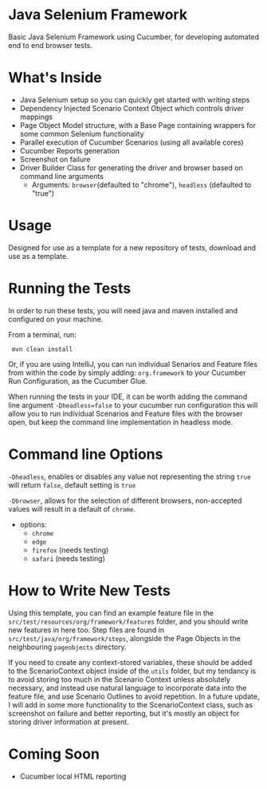# Java Selenium Framework

Basic Java Selenium Framework using Cucumber, for developing automated end to end browser tests.

# What's Inside

- Java Selenium setup so you can quickly get started with writing steps
- Dependency Injected Scenario Context Object which controls driver mappings
- Page Object Model structure, with a Base Page containing wrappers for some common Selenium functionality
- Parallel execution of Cucumber Scenarios (using all available cores)
- Cucumber Reports generation
- Screenshot on failure
- Driver Builder Class for generating the driver and browser based on command line arguments
  - Arguments: ```browser```(defaulted to "chrome"), ```headless``` (defaulted to "true")

# Usage

Designed for use as a template for a new repository of tests, download and use as a template.

# Running the Tests
 
 In order to run these tests, you will need java and maven installed and configured on your machine.
 
 From a terminal, run:

```
 mvn clean install
```
 
Or, if you are using IntelliJ, you can run individual Senarios and Feature files from within the code by simply adding:
```org.framework``` to your Cucumber Run Configuration, as the Cucumber Glue.

When running the tests in your IDE, it can be worth adding the command line argument ```-Dheadless=false``` to your cucumber run configuration
this will allow you to run individual Scenarios and Feature files with the browser open, but keep the command line implementation
in headless mode.

# Command line Options

```-Dheadless```, enables or disables  any value not representing the string ```true``` will return ```false```, default setting is ```true```

```-Dbrowser```, allows for the selection of different browsers, non-accepted values will result in a default of ```chrome```.
- options:
    - ```chrome```
    - ```edge```
    - ```firefox``` (needs testing)
    - ```safari``` (needs testing)


# How to Write New Tests

Using this template, you can find an example feature file in the ```src/test/resources/org/framework/features``` folder, and you should write new features in here too. Step files are found in ```src/test/java/org/framework/steps```, alongside the Page Objects in the neighbouring ```pageobjects``` directory.

If you need to create any context-stored variables, these should be added to the ScenarioContext object inside of the ```utils``` folder, but my tendancy is to avoid storing too much in the Scenario Context unless absolutely necessary, and instead use natural language to incorporate data into the feature file, and use Scenario Outlines to avoid repetition. 
In a future update, I will add in some more functionality to the ScenarioContext class, such as screenshot on failure and better reporting, but it's mostly an object for storing driver information at present.

# Coming Soon


- Cucumber local HTML reporting
